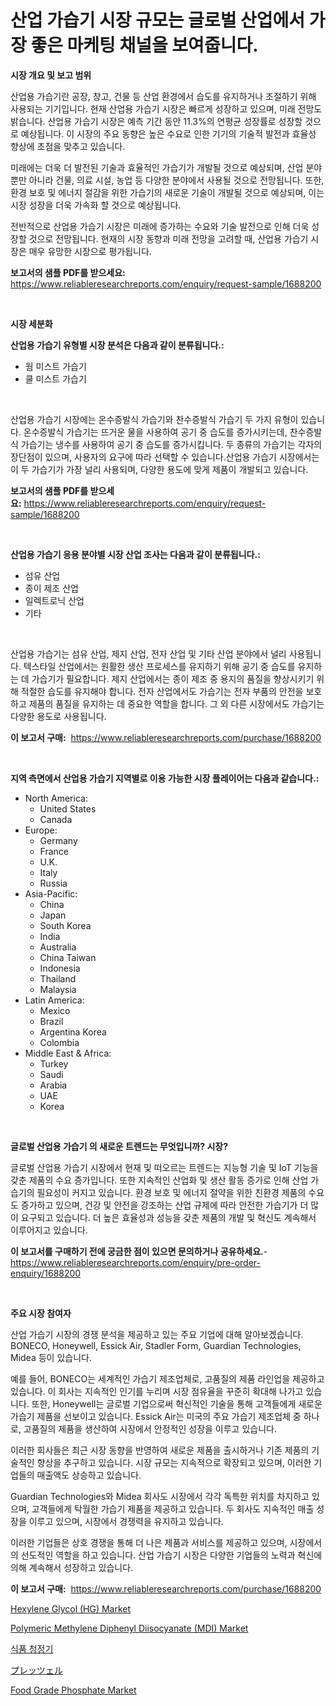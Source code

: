 <p><h1>산업 가습기 시장 규모는 글로벌 산업에서 가장 좋은 마케팅 채널을 보여줍니다.</h1></p><p><strong>시장 개요 및 보고 범위</strong></p>
<p><p>산업용 가습기란 공장, 창고, 건물 등 산업 환경에서 습도를 유지하거나 조절하기 위해 사용되는 기기입니다. 현재 산업용 가습기 시장은 빠르게 성장하고 있으며, 미래 전망도 밝습니다. 산업용 가습기 시장은 예측 기간 동안 11.3%의 연평균 성장률로 성장할 것으로 예상됩니다. 이 시장의 주요 동향은 높은 수요로 인한 기기의 기술적 발전과 효율성 향상에 초점을 맞추고 있습니다.</p><p>미래에는 더욱 더 발전된 기술과 효율적인 가습기가 개발될 것으로 예상되며, 산업 분야뿐만 아니라 건물, 의료 시설, 농업 등 다양한 분야에서 사용될 것으로 전망됩니다. 또한, 환경 보호 및 에너지 절감을 위한 가습기의 새로운 기술이 개발될 것으로 예상되며, 이는 시장 성장을 더욱 가속화 할 것으로 예상됩니다.</p><p>전반적으로 산업용 가습기 시장은 미래에 증가하는 수요와 기술 발전으로 인해 더욱 성장할 것으로 전망됩니다. 현재의 시장 동향과 미래 전망을 고려할 때, 산업용 가습기 시장은 매우 유망한 시장으로 평가됩니다.</p></p>
<p><strong>보고서의 샘플 PDF를 받으세요:</strong> <a href="https://www.reliableresearchreports.com/enquiry/request-sample/1688200">https://www.reliableresearchreports.com/enquiry/request-sample/1688200</a></p>
<p>&nbsp;</p>
<p><strong>시장 세분화</strong></p>
<p><strong>산업용 가습기 유형별 시장 분석은 다음과 같이 분류됩니다.:</strong></p>
<p><ul><li>웜 미스트 가습기</li><li>쿨 미스트 가습기</li></ul></p>
<p>&nbsp;</p>
<p><p>산업용 가습기 시장에는 온수증발식 가습기와 찬수증발식 가습기 두 가지 유형이 있습니다. 온수증발식 가습기는 뜨거운 물을 사용하여 공기 중 습도를 증가시키는데, 찬수증발식 가습기는 냉수를 사용하여 공기 중 습도를 증가시킵니다. 두 종류의 가습기는 각자의 장단점이 있으며, 사용자의 요구에 따라 선택할 수 있습니다.산업용 가습기 시장에서는 이 두 가습기가 가장 널리 사용되며, 다양한 용도에 맞게 제품이 개발되고 있습니다.</p></p>
<p><strong>보고서의 샘플 PDF를 받으세요:</strong>&nbsp;<a href="https://www.reliableresearchreports.com/enquiry/request-sample/1688200">https://www.reliableresearchreports.com/enquiry/request-sample/1688200</a></p>
<p>&nbsp;</p>
<p><strong> 산업용 가습기 응용 분야별 시장 산업 조사는 다음과 같이 분류됩니다.:</strong></p>
<p><ul><li>섬유 산업</li><li>종이 제조 산업</li><li>일렉트로닉 산업</li><li>기타</li></ul></p>
<p>&nbsp;</p>
<p><p>산업용 가습기는 섬유 산업, 제지 산업, 전자 산업 및 기타 산업 분야에서 널리 사용됩니다. 텍스타일 산업에서는 원활한 생산 프로세스를 유지하기 위해 공기 중 습도를 유지하는 데 가습기가 필요합니다. 제지 산업에서는 종이 제조 중 용지의 품질을 향상시키기 위해 적절한 습도를 유지해야 합니다. 전자 산업에서도 가습기는 전자 부품의 안전을 보호하고 제품의 품질을 유지하는 데 중요한 역할을 합니다. 그 외 다른 시장에서도 가습기는 다양한 용도로 사용됩니다.</p></p>
<p><strong>이 보고서 구매:</strong>&nbsp; <a href="https://www.reliableresearchreports.com/purchase/1688200">https://www.reliableresearchreports.com/purchase/1688200</a></p>
<p>&nbsp;</p>
<p><strong>지역 측면에서 산업용 가습기 지역별로 이용 가능한 시장 플레이어는 다음과 같습니다.:</strong></p>
<p><ul>
    <li>
        North America:
        <ul>
            <li>United States</li>
            <li>Canada</li>
        </ul>
    </li>
    <li>
        Europe:
        <ul>
            <li>Germany</li>
            <li>France</li>
            <li>U.K.</li>
            <li>Italy</li>
            <li>Russia</li>
        </ul>
    </li>
    <li>
        Asia-Pacific:
        <ul>
            <li>China</li>
            <li>Japan</li>
            <li>South Korea</li>
            <li>India</li>
            <li>Australia</li>
            <li>China Taiwan</li>
            <li>Indonesia</li>
            <li>Thailand</li>
            <li>Malaysia</li>
        </ul>
    </li>
    <li>
        Latin America:
        <ul>
            <li>Mexico</li>
            <li>Brazil</li>
            <li>Argentina Korea</li>
            <li>Colombia</li>
        </ul>
    </li>
    <li>
        Middle East & Africa:
        <ul>
            <li>Turkey</li>
            <li>Saudi</li>
            <li>Arabia</li>
            <li>UAE</li>
            <li>Korea</li>
        </ul>
    </li>
    </ul></p>
<p>&nbsp;</p>
<p><strong>글로벌 산업용 가습기 의 새로운 트렌드는 무엇입니까? 시장?</strong></p>
<p><p>글로벌 산업용 가습기 시장에서 현재 및 떠오르는 트렌드는 지능형 기술 및 IoT 기능을 갖춘 제품의 수요 증가입니다. 또한 지속적인 산업화 및 생산 활동 증가로 인해 산업 가습기의 필요성이 커지고 있습니다. 환경 보호 및 에너지 절약을 위한 친환경 제품의 수요도 증가하고 있으며, 건강 및 안전을 강조하는 산업 규제에 따라 안전한 가습기가 더 많이 요구되고 있습니다. 더 높은 효율성과 성능을 갖춘 제품의 개발 및 혁신도 계속해서 이루어지고 있습니다.</p></p>
<p><strong>이 보고서를 구매하기 전에 궁금한 점이 있으면 문의하거나 공유하세요.</strong>- <a href="https://www.reliableresearchreports.com/enquiry/pre-order-enquiry/1688200">https://www.reliableresearchreports.com/enquiry/pre-order-enquiry/1688200</a></p>
<p>&nbsp;</p>
<p><strong>주요 시장 참여자</strong></p>
<p><p>산업 가습기 시장의 경쟁 분석을 제공하고 있는 주요 기업에 대해 알아보겠습니다. BONECO, Honeywell, Essick Air, Stadler Form, Guardian Technologies, Midea 등이 있습니다. </p><p>예를 들어, BONECO는 세계적인 가습기 제조업체로, 고품질의 제품 라인업을 제공하고 있습니다. 이 회사는 지속적인 인기를 누리며 시장 점유율을 꾸준히 확대해 나가고 있습니다. 또한, Honeywell는 글로벌 기업으로써 혁신적인 기술을 통해 고객들에게 새로운 가습기 제품을 선보이고 있습니다. Essick Air는 미국의 주요 가습기 제조업체 중 하나로, 고품질의 제품을 생산하여 시장에서 안정적인 성장을 이루고 있습니다. </p><p>이러한 회사들은 최근 시장 동향을 반영하여 새로운 제품을 출시하거나 기존 제품의 기술적인 향상을 추구하고 있습니다. 시장 규모는 지속적으로 확장되고 있으며, 이러한 기업들의 매출액도 상승하고 있습니다. </p><p>Guardian Technologies와 Midea 회사도 시장에서 각각 독특한 위치를 차지하고 있으며, 고객들에게 탁월한 가습기 제품을 제공하고 있습니다. 두 회사도 지속적인 매출 성장을 이루고 있으며, 시장에서 경쟁력을 유지하고 있습니다. </p><p>이러한 기업들은 상호 경쟁을 통해 더 나은 제품과 서비스를 제공하고 있으며, 시장에서의 선도적인 역할을 하고 있습니다. 산업 가습기 시장은 다양한 기업들의 노력과 혁신에 의해 계속해서 성장하고 있습니다.</p></p>
<p><strong>이 보고서 구매:</strong>&nbsp;&nbsp;<a href="https://www.reliableresearchreports.com/purchase/1688200">https://www.reliableresearchreports.com/purchase/1688200</a></p>
<p><p><a href="https://github.com/jj19131/Market-Research-Report-List-1/blob/main/hexylene-glycol-hg-market.md">Hexylene Glycol (HG) Market</a></p><p><a href="https://github.com/marloy8/Market-Research-Report-List-3/blob/main/polymeric-methylene-diphenyl-diisocyanate-mdi-market.md">Polymeric Methylene Diphenyl Diisocyanate (MDI) Market</a></p><p><a href="https://github.com/vseigx30c9a1j/Market-Research-Report-List-1/blob/main/2839079194251.md">식품 청정기</a></p><p><a href="https://github.com/dzy793153605/Market-Research-Report-List-1/blob/main/3330703194529.md">プレッツェル</a></p><p><a href="https://issuu.com/reportprime-2/docs/food-grade-phosphate-market-size-20_f20d78ebfce8cd">Food Grade Phosphate Market</a></p></p>
